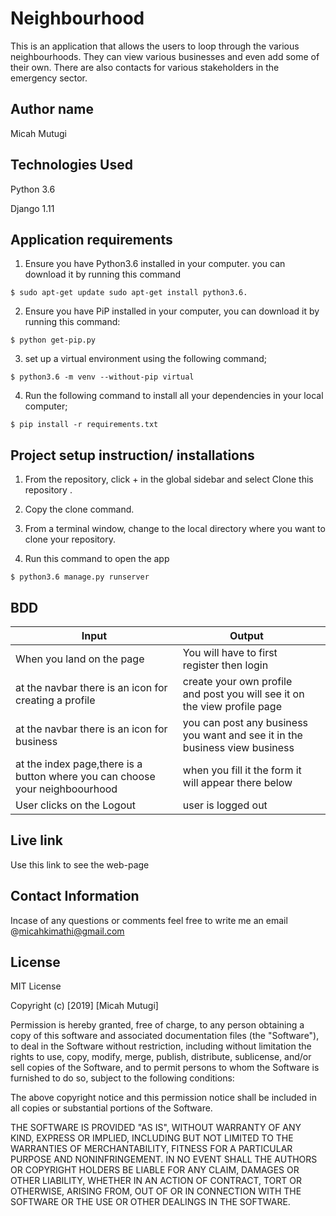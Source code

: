 # Neighbourhood
This is an application that allows the users to loop through the various neighbourhoods. They can view various businesses and even add some of their own. There are also contacts for various stakeholders in the emergency sector.


## Author name

Micah Mutugi

## Technologies Used

Python 3.6

Django 1.11

## Application requirements

1. Ensure you have Python3.6 installed in your computer. you can download it by running this command

`$ sudo apt-get update sudo apt-get install python3.6.`

2. Ensure you have PiP installed in your computer, you can download it by running this command:

`$ python get-pip.py`

3. set up a virtual environment using the following command;

`$ python3.6 -m venv --without-pip virtual`

4. Run the following command to install all your dependencies in your local computer;

`$ pip install -r requirements.txt`

## Project setup instruction/ installations


1. From the repository, click + in the global sidebar and select Clone this repository .

2.  Copy the clone command.

3.  From a terminal window, change to the local directory where you want to clone your repository.



4. Run this command to open the app

`$ python3.6 manage.py runserver`


## BDD

| Input | Output | |
|------------------------------------------------------------------------------|-----------------------------------------------------------------------------|---|
| When you land on the page | You will have to first register then login | |
| at the navbar there is an icon for creating a profile | create your own profile and post you will see it on the view profile page | |
| at the navbar there is an icon for business | you can post any business you want and see it in the business view business | |
| at the index page,there is a button where you can choose your neighboourhood | when you fill it the form it will appear there below | |
| User clicks on the Logout | user is logged out | |




## Live link

Use this link to see the web-page  



## Contact Information
Incase of any questions or comments feel free to write me an email @micahkimathi@gmail.com

## License

MIT License

Copyright (c) [2019] [Micah Mutugi]

Permission is hereby granted, free of charge, to any person obtaining a copy
of this software and associated documentation files (the "Software"), to deal
in the Software without restriction, including without limitation the rights
to use, copy, modify, merge, publish, distribute, sublicense, and/or sell
copies of the Software, and to permit persons to whom the Software is
furnished to do so, subject to the following conditions:

The above copyright notice and this permission notice shall be included in all
copies or substantial portions of the Software.

THE SOFTWARE IS PROVIDED "AS IS", WITHOUT WARRANTY OF ANY KIND, EXPRESS OR
IMPLIED, INCLUDING BUT NOT LIMITED TO THE WARRANTIES OF MERCHANTABILITY,
FITNESS FOR A PARTICULAR PURPOSE AND NONINFRINGEMENT. IN NO EVENT SHALL THE
AUTHORS OR COPYRIGHT HOLDERS BE LIABLE FOR ANY CLAIM, DAMAGES OR OTHER
LIABILITY, WHETHER IN AN ACTION OF CONTRACT, TORT OR OTHERWISE, ARISING FROM,
OUT OF OR IN CONNECTION WITH THE SOFTWARE OR THE USE OR OTHER DEALINGS IN THE
SOFTWARE.
